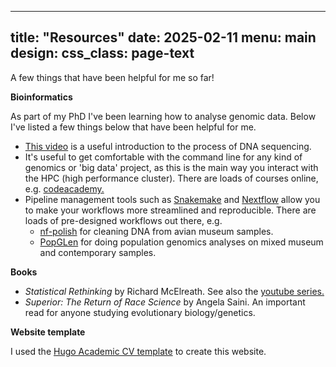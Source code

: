 
---
title: "Resources"
date: 2025-02-11
menu:
  main
design:
  css_class: page-text
---

A few things that have been helpful for me so far!

**Bioinformatics**

As part of my PhD I've been learning how to analyse genomic data. Below I've listed a few things below that have been helpful for me.
* [This video](https://www.youtube.com/watch?v=fCd6B5HRaZ8) is a useful introduction to the process of DNA sequencing.
* It's useful to get comfortable with the command line for any kind of genomics or 'big data' project, as this is the main way you interact with the HPC (high performance cluster). There are loads of courses online, e.g. [codeacademy.](https://www.codecademy.com/learn/learn-the-command-line)
* Pipeline management tools such as [Snakemake](https://snakemake.github.io/) and [Nextflow](https://www.nextflow.io/) allow you to make your workflows more streamlined and reproducible. There are loads of pre-designed workflows out there, e.g.
  * [nf-polish](https://github.com/MozesBlom/nf-polish) for cleaning DNA from avian museum samples.
  * [PopGLen](https://github.com/zjnolen/PopGLen/tree/master/config) for doing population genomics analyses on mixed museum and contemporary samples.

**Books**

* *Statistical Rethinking* by Richard McElreath.
  See also the [youtube series.](https://www.youtube.com/watch?v=FdnMWdICdRs)
* *Superior: The Return of Race Science* by Angela Saini.
  An important read for anyone studying evolutionary biology/genetics.

**Website template**

I used the [Hugo Academic CV template](https://docs.hugoblox.com/tutorial/resume/) to create this website.